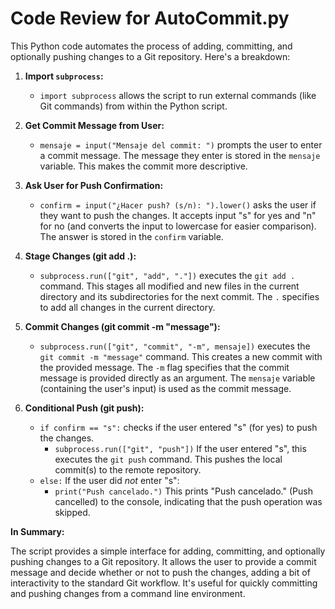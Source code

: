 <!-- hash:1e2624ce93a088692c9388f1f95cf6d79636511fe76143e7330967e35c9a9ada -->
# Code Review for AutoCommit.py

This Python code automates the process of adding, committing, and optionally pushing changes to a Git repository. Here's a breakdown:

1. **Import `subprocess`:**
   - `import subprocess` allows the script to run external commands (like Git commands) from within the Python script.

2. **Get Commit Message from User:**
   - `mensaje = input("Mensaje del commit: ")` prompts the user to enter a commit message.  The message they enter is stored in the `mensaje` variable. This makes the commit more descriptive.

3. **Ask User for Push Confirmation:**
   - `confirm = input("¿Hacer push? (s/n): ").lower()` asks the user if they want to push the changes.  It accepts input "s" for yes and "n" for no (and converts the input to lowercase for easier comparison).  The answer is stored in the `confirm` variable.

4. **Stage Changes (git add .):**
   - `subprocess.run(["git", "add", "."])` executes the `git add .` command.  This stages all modified and new files in the current directory and its subdirectories for the next commit. The `.` specifies to add all changes in the current directory.

5. **Commit Changes (git commit -m "message"):**
   - `subprocess.run(["git", "commit", "-m", mensaje])` executes the `git commit -m "message"` command. This creates a new commit with the provided message.  The `-m` flag specifies that the commit message is provided directly as an argument.  The `mensaje` variable (containing the user's input) is used as the commit message.

6. **Conditional Push (git push):**
   - `if confirm == "s":` checks if the user entered "s" (for yes) to push the changes.
     - `subprocess.run(["git", "push"])` If the user entered "s", this executes the `git push` command. This pushes the local commit(s) to the remote repository.
   - `else:` If the user did *not* enter "s":
     - `print("Push cancelado.")` This prints "Push cancelado." (Push cancelled) to the console, indicating that the push operation was skipped.

**In Summary:**

The script provides a simple interface for adding, committing, and optionally pushing changes to a Git repository.  It allows the user to provide a commit message and decide whether or not to push the changes, adding a bit of interactivity to the standard Git workflow.  It's useful for quickly committing and pushing changes from a command line environment.
